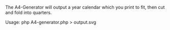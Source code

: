 The A4-Generator will output a year calendar which you print to fit, then cut and fold into quarters.

Usage:
php A4-generator.php > output.svg

